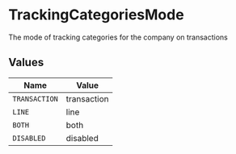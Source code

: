 # TrackingCategoriesMode

The mode of tracking categories for the company on transactions


## Values

| Name          | Value         |
| ------------- | ------------- |
| `TRANSACTION` | transaction   |
| `LINE`        | line          |
| `BOTH`        | both          |
| `DISABLED`    | disabled      |
